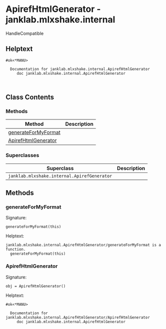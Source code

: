 # ApirefHtmlGenerator - janklab.mlxshake.internal

HandleCompatible

## Helptext

```text
#ok<*MANU>

  Documentation for janklab.mlxshake.internal.ApirefHtmlGenerator
     doc janklab.mlxshake.internal.ApirefHtmlGenerator



```

## Class Contents

### Methods

| Method | Description |
| -------- | ----------- |
| [generateForMyFormat](#janklab.mlxshake.internal.ApirefHtmlGenerator.generateForMyFormat) |  |
| [ApirefHtmlGenerator](#janklab.mlxshake.internal.ApirefHtmlGenerator.ApirefHtmlGenerator) |  |

### Superclasses

| Superclass | Description |
| -------- | ----------- |
| `janklab.mlxshake.internal.ApirefGenerator` |  |

## Methods

<a name="janklab.mlxshake.internal.ApirefHtmlGenerator.generateForMyFormat"></a>
### generateForMyFormat

Signature:
```
generateForMyFormat(this)
```

Helptext:

```text
janklab.mlxshake.internal.ApirefHtmlGenerator/generateForMyFormat is a function.
  generateForMyFormat(this)

```

<a name="janklab.mlxshake.internal.ApirefHtmlGenerator.ApirefHtmlGenerator"></a>
### ApirefHtmlGenerator

Signature:
```
obj = ApirefHtmlGenerator()
```

Helptext:

```text
#ok<*MANU>

  Documentation for janklab.mlxshake.internal.ApirefHtmlGenerator/ApirefHtmlGenerator
     doc janklab.mlxshake.internal.ApirefHtmlGenerator


```


